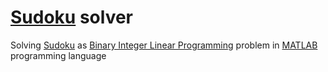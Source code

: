 # [Sudoku](https://en.wikipedia.org/wiki/Sudoku) solver

Solving [Sudoku](https://en.wikipedia.org/wiki/Sudoku) as [Binary Integer Linear Programming](https://en.wikipedia.org/wiki/Integer_programming) problem in [MATLAB](https://www.mathworks.com/products/matlab.html) programming language
